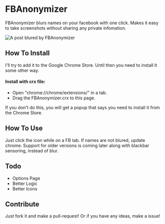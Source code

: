 # FBAnonymizer
FBAnonymizer blurs names on your facebook with one click. Makes it easy to take screenshots without sharing any private infomation.

![A post blured by FBAnonymizer](http://i.imgur.com/9s4Ro.png)

## How To Install
I'll try to add it to the Google Chrome Store. Until then you need to install it some other way.

#### Install with crx file:

- Open "chrome://chrome/extensions/" in a tab.
- Drag the FBAnonymizer.crx to this page.

If you don't do this, you will get a popup that says you need to install it from the Chrome Store.

## How To Use
Just click the icon while on a FB tab. If names are not blured, update chrome. Support for older versions is coming later along with blackbar sensoring, instead of blur.

## Todo
- Options Page
- Better Logic
- Better Icons

## Contribute
Just fork it and make a pull-request! Or if you have any ideas, make a issue!

